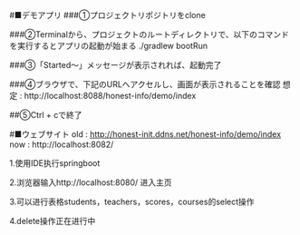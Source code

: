 #■デモアプリ 
###①プロジェクトリポジトリをclone 

###②Terminalから、プロジェクトのルートディレクトリで、以下のコマンドを実行するとアプリの起動が始まる
./gradlew bootRun

###③「Started〜」メッセージが表示されれば、起動完了 

###④ブラウザで、下記のURLへアクセルし、画面が表示されることを確認
想定 : http://localhost:8088/honest-info/demo/index

##⑤Ctrl + cで終了

#■ウェブサイト 
old : http://honest-init.ddns.net/honest-info/demo/index
now : http://localhost:8082/

1.使用IDE执行springboot 

2.浏览器输入http://localhost:8080/ 进入主页 

3.可以进行表格students，teachers，scores，courses的select操作

4.delete操作正在进行中

